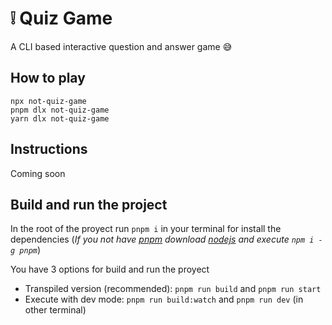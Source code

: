 # :grey_exclamation: Quiz Game

A CLI based interactive question and answer game :sweat_smile:

## How to play

`npx not-quiz-game` \
`pnpm dlx not-quiz-game`  \
`yarn dlx not-quiz-game`

## Instructions

Coming soon

## Build and run the project

In the root of the proyect run `pnpm i` in your terminal for install the dependencies
(_If you not have [pnpm](https://pnpm.io/) download [nodejs](https://nodejs.org/es) and execute `npm i -g pnpm`_)

You have 3 options for build and run the proyect

- Transpiled version (recommended): `pnpm run build` and `pnpm run start`
- Execute with dev mode: `pnpm run build:watch` and `pnpm run dev` (in other terminal)

